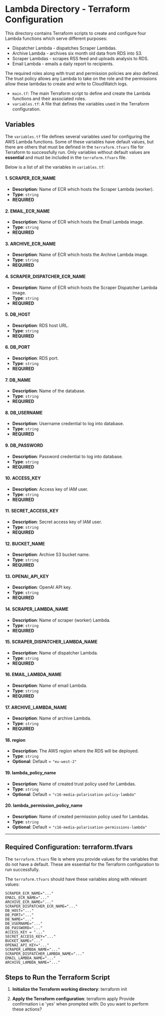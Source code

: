 # **Lambda Directory - Terraform Configuration**

This directory contains Terraform scripts to create and configure four Lambda functions which serve different purposes: 
- Dispatcher Lambda - dispatches Scraper Lambdas.
- Archive Lambda - archives six month old data from RDS into S3.
- Scraper Lambdas - scrapes RSS feed and uploads analysis to RDS.
- Email Lambda - emails a daily report to recipients.

The required roles along with trust and permission policies are also defined. The trust policy allows any Lambda to take on the role and the permissions allow these lambdas to create and write to CloudWatch logs.

- `main.tf`: The main Terraform script to define and create the Lambda functions and their associated roles.
- `variables.tf`: A file that defines the variables used in the Terraform configuration.

## **Variables**

The `variables.tf` file defines several variables used for configuring the AWS Lambda functions. Some of these variables have default values, but there are others that must be defined in the `terraform.tfvars` file for Terraform to successfully run. Only variables without default values are **essential** and must be included in the `terraform.tfvars` file.

Below is a list of all the variables in `variables.tf`:

#### **1. SCRAPER_ECR_NAME**
- **Description**: Name of ECR which hosts the Scraper Lambda (worker).
- **Type**: `string`
- **REQUIRED**

#### **2. EMAIL_ECR_NAME**
- **Description**: Name of ECR which hosts the Email Lambda image.
- **Type**: `string`
- **REQUIRED**

#### **3. ARCHIVE_ECR_NAME**
- **Description**: Name of ECR which hosts the Archive Lambda image.
- **Type**: `string`
- **REQUIRED**

#### **4. SCRAPER_DISPATCHER_ECR_NAME**
- **Description**: Name of ECR which hosts the Scraper Dispatcher Lambda image.
- **Type**: `string`
- **REQUIRED**

#### **5. DB_HOST**
- **Description**: RDS host URL.
- **Type**: `string`
- **REQUIRED**

#### **6. DB_PORT**
- **Description**: RDS port.
- **Type**: `string`
- **REQUIRED**

#### **7. DB_NAME**
- **Description**: Name of the database.
- **Type**: `string`
- **REQUIRED**

#### **8. DB_USERNAME**
- **Description**: Username credential to log into database.
- **Type**: `string`
- **REQUIRED**

#### **9. DB_PASSWORD**
- **Description**: Password credential to log into database.
- **Type**: `string`
- **REQUIRED**

#### **10. ACCESS_KEY**
- **Description**: Access key of IAM user.
- **Type**: `string`
- **REQUIRED**

#### **11. SECRET_ACCESS_KEY**
- **Description**: Secret access key of IAM user.
- **Type**: `string`
- **REQUIRED**

#### **12. BUCKET_NAME**
- **Description**: Archive S3 bucket name.
- **Type**: `string`
- **REQUIRED**

#### **13. OPENAI_API_KEY**
- **Description**: OpenAI API key.
- **Type**: `string`
- **REQUIRED**

#### **14. SCRAPER_LAMBDA_NAME**
- **Description**: Name of scraper (worker) Lambda.
- **Type**: `string`
- **REQUIRED**

#### **15. SCRAPER_DISPATCHER_LAMBDA_NAME**
- **Description**: Name of dispatcher Lambda.
- **Type**: `string`
- **REQUIRED**

#### **16. EMAIL_LAMBDA_NAME**
- **Description**: Name of email Lambda.
- **Type**: `string`
- **REQUIRED**

#### **17. ARCHIVE_LAMBDA_NAME**
- **Description**: Name of archive Lambda.
- **Type**: `string`
- **REQUIRED**

#### **18. region**
- **Description**: The AWS region where the RDS will be deployed.
- **Type**: `string`
- **Optional**: Default = `"eu-west-2"`

#### **19. lambda_policy_name**
- **Description**: Name of created trust policy used for Lambdas.
- **Type**: `string`
- **Optional**: Default = `"c16-media-polarisation-policy-lambda"`

#### **20. lambda_permission_policy_name**
- **Description**: Name of created permission policy used for Lambdas.
- **Type**: `string`
- **Optional**: Default = `"c16-media-polarisation-permissions-lambda"`

---

## **Required Configuration: terraform.tfvars**

The `terraform.tfvars` file is where you provide values for the variables that do not have a default. These are essential for the Terraform configuration to run successfully.

The `terraform.tfvars` should have these variables along with relevant values:

```
SCRAPER_ECR_NAME="..."
EMAIL_ECR_NAME="..."
ARCHIVE_ECR_NAME="..."
SCRAPER_DISPATCHER_ECR_NAME="..."
DB_HOST="..."
DB_PORT="..."
DB_NAME="..."
DB_USERNAME="..."
DB_PASSWORD="..."
ACCESS_KEY = "..."
SECRET_ACCESS_KEY="..."
BUCKET_NAME="..."
OPENAI_API_KEY="..."
SCRAPER_LAMBDA_NAME="..."
SCRAPER_DISPATCHER_LAMBDA_NAME="..."
EMAIL_LAMBDA_NAME="..."
ARCHIVE_LAMBDA_NAME="..."
```

## **Steps to Run the Terraform Script**

1. **Initialize the Terraform working directory**:
   terraform init
   
2. **Apply the Terraform configuration**:
   terraform apply
   Provide confirmation i.e 'yes' when prompted with: Do you want to perform these actions?